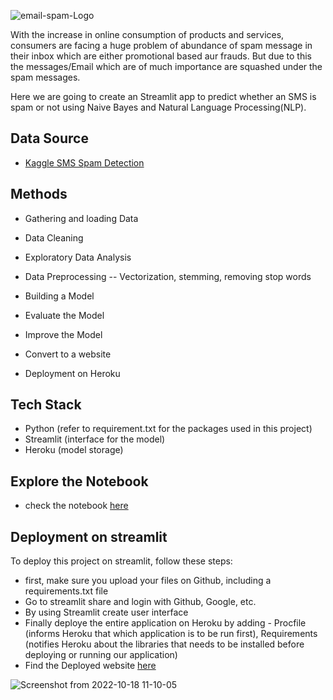 ![email-spam-Logo](https://user-images.githubusercontent.com/108679625/200128657-a2d7dffd-1917-498b-9a7c-c60806141abe.png)


With the increase in online consumption of products and services, consumers are facing a huge problem of abundance of spam message in their inbox which are either promotional based aur frauds. But due to this the messages/Email which are of much importance are squashed under the spam messages.

Here we are going to create an Streamlit app to predict whether an SMS is spam or not using Naive Bayes and Natural Language Processing(NLP). 

## Data Source
- [Kaggle SMS Spam Detection](https://www.kaggle.com/datasets/tmehul/spamcsv)

## Methods

- Gathering and loading Data

- Data Cleaning

- Exploratory Data Analysis

- Data Preprocessing -- Vectorization, stemming, removing stop words

- Building a Model

- Evaluate the Model

- Improve the Model

- Convert to a website

- Deployment on Heroku

## Tech Stack

- Python (refer to requirement.txt for the packages used in this project)
- Streamlit (interface for the model)
- Heroku (model storage)

## Explore the Notebook

- check the notebook [here](https://github.com/Sarathns05/SMS-Spam-Detector/blob/main/sms_spam_classification.ipynb)


## Deployment on streamlit

To deploy this project on streamlit, follow these steps:

  - first, make sure you upload your files on Github, including a requirements.txt file
  - Go to streamlit share and login with Github, Google, etc.
  - By using Streamlit create user interface
  - Finally deploye the entire application on Heroku by adding - Procfile (informs Heroku that which application is to be run first), Requirements
    (notifies Heroku about the libraries that needs to be installed before deploying or running our application)
  - Find the Deployed website [here](https://sms-spam-finder.herokuapp.com/)


![Screenshot from 2022-10-18 11-10-05](https://user-images.githubusercontent.com/108679625/197694106-3ee33b32-2709-4e7f-845c-57d6b787a006.png)




